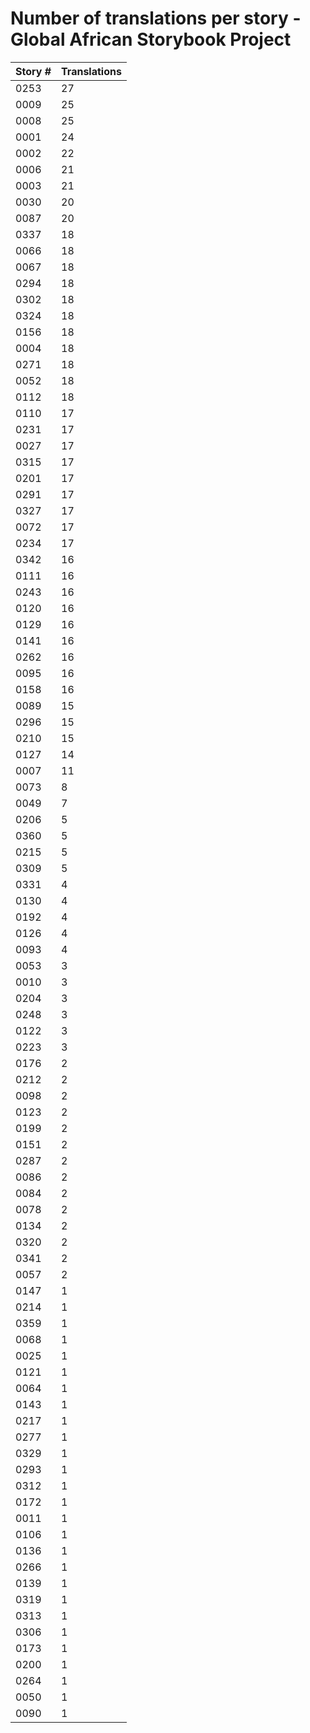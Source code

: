 # Number of translations per story - Global African Storybook Project

Story # | Translations
------- | ------------
0253 | 27
0009 | 25
0008 | 25
0001 | 24
0002 | 22
0006 | 21
0003 | 21
0030 | 20
0087 | 20
0337 | 18
0066 | 18
0067 | 18
0294 | 18
0302 | 18
0324 | 18
0156 | 18
0004 | 18
0271 | 18
0052 | 18
0112 | 18
0110 | 17
0231 | 17
0027 | 17
0315 | 17
0201 | 17
0291 | 17
0327 | 17
0072 | 17
0234 | 17
0342 | 16
0111 | 16
0243 | 16
0120 | 16
0129 | 16
0141 | 16
0262 | 16
0095 | 16
0158 | 16
0089 | 15
0296 | 15
0210 | 15
0127 | 14
0007 | 11
0073 | 8
0049 | 7
0206 | 5
0360 | 5
0215 | 5
0309 | 5
0331 | 4
0130 | 4
0192 | 4
0126 | 4
0093 | 4
0053 | 3
0010 | 3
0204 | 3
0248 | 3
0122 | 3
0223 | 3
0176 | 2
0212 | 2
0098 | 2
0123 | 2
0199 | 2
0151 | 2
0287 | 2
0086 | 2
0084 | 2
0078 | 2
0134 | 2
0320 | 2
0341 | 2
0057 | 2
0147 | 1
0214 | 1
0359 | 1
0068 | 1
0025 | 1
0121 | 1
0064 | 1
0143 | 1
0217 | 1
0277 | 1
0329 | 1
0293 | 1
0312 | 1
0172 | 1
0011 | 1
0106 | 1
0136 | 1
0266 | 1
0139 | 1
0319 | 1
0313 | 1
0306 | 1
0173 | 1
0200 | 1
0264 | 1
0050 | 1
0090 | 1
